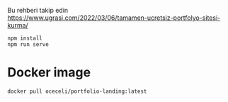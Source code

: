 
Bu rehberi takip edin <br/> https://www.ugrasi.com/2022/03/06/tamamen-ucretsiz-portfolyo-sitesi-kurma/

```
npm install
npm run serve
```

# Docker image
```
docker pull oceceli/portfolio-landing:latest
```
